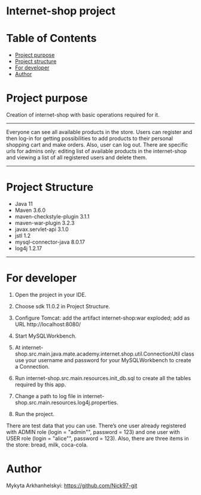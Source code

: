 # Internet-shop project
# Table of Contents
* [Project purpose](#purpose)
* [Project structure](#structure)
* [For developer](#developer-start)
* [Author](#author)

# <a name="purpose"></a>Project purpose
Creation of internet-shop with basic operations required for it.
<hr>
Everyone can see all available products in the store. Users can register and then log-in for
getting possibilities to add products to their personal shopping cart and make orders. Also, user can 
log out. 
There are specific urls for admins only: editing list of available products in the internet-shop and viewing 
a list of all registered users and delete them.
<hr>

# <a name="structure"></a>Project Structure
* Java 11
* Maven 3.6.0
* maven-checkstyle-plugin 3.1.1
* maven-war-plugin 3.2.3
* javax.servlet-api 3.1.0
* jstl 1.2
* mysql-connector-java 8.0.17
* log4j 1.2.17
<hr>

# <a name="developer-start"></a>For developer

1. Open the project in your IDE.

2. Choose sdk 11.0.2 in Project Structure.

3. Configure Tomcat:
add the artifact internet-shop:war exploded;
add as URL http://localhost:8080/

4. Start MySQLWorkbench.

5. At internet-shop.src.main.java.mate.academy.internet.shop.util.ConnectionUtil class use your username 
and password for your MySQLWorkbench to create a Connection.

6. Run internet-shop.src.main.resources.init_db.sql to create all the tables required by this app.

7. Change a path to log file in internet-shop.src.main.resources.log4j.properties.

8. Run the project.

There are test data that you can use.
There’s one user already registered with ADMIN role (login = "admin"", password = 123) and
one user with USER role (login = "alice"", password = 123).
Also, there are three items in the store: bread, milk, coca-cola.

# <a name="author"></a>Author

Mykyta Arkhanhelskyi: https://github.com/Nick97-git


